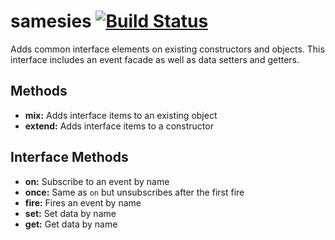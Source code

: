 # samesies [![Build Status](https://travis-ci.org/standardpixel/samesies.svg?branch=master)](https://travis-ci.org/standardpixel/samesies)
Adds common interface elements on existing constructors and objects. This interface includes an event facade as well as data setters and getters.

Methods
---------
   * **mix:** Adds interface items to an existing object
   * **extend:** Adds interface items to a constructor

Interface Methods
-----------------
   * **on:** Subscribe to an event by name
   * **once:** Same as `on` but unsubscribes after the first fire
   * **fire:** Fires an event by name
   * **set:** Set data by name
   * **get:** Get data by name
